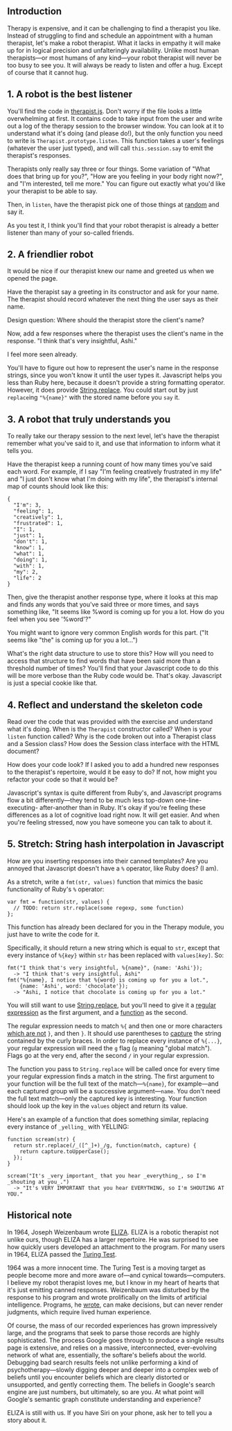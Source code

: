 ## Introduction ##

Therapy is expensive, and it can be challenging to find a therapist you like.
Instead of struggling to find and schedule an appointment with a human
therapist, let's make a robot therapist. What it lacks in empathy it will make
up for in logical precision and unfalteringly availability. Unlike most human
therapists—or most humans of any kind—your robot therapist will never be too
busy to see you. It will always be ready to listen and offer a hug. Except of
course that it cannot hug.

## 1. A robot is the best listener ##

You'll find the code in [therapist.js](therapist.js). Don't worry if the file
looks a little overwhelming at first. It contains code to take input from the
user and write out a log of the therapy session to the browser window. You can
look at it to understand what it's doing (and please do!), but the only
function you need to write is `Therapist.prototype.listen`. This function
takes a user's feelings (whatever the user just typed), and will call
`this.session.say` to emit the therapist's responses.

Therapists only really say three or four things. Some variation of "What does
that bring up for you?", "How are you feeling in your body right now?", and
"I'm interested, tell me more." You can figure out exactly what you'd like
your therapist to be able to say.

Then, in `listen`, have the therapist pick one of those things at [random](https://developer.mozilla.org/en-US/docs/Web/JavaScript/Reference/Global_Objects/Math/random) and say it.

As you test it, I think you'll find that your robot therapist is already a
better listener than many of your so-called friends.

## 2. A friendlier robot ##

It would be nice if our therapist knew our name and greeted us when we opened
the page.

Have the therapist say a greeting in its constructor and ask for your name.
The therapist should record whatever the next thing the user says as their
name.

Design question: Where should the therapist store the client's name?

Now, add a few responses where the therapist uses the client's name in the
response. "I think that's very insightful, Ashi."

I feel more seen already.

You'll have to figure out how to represent the user's name in the response
strings, since you won't know it until the user types it. Javascript helps you
less than Ruby here, because it doesn't provide a string formatting operator.
However, it does provide [String.replace](https://developer.mozilla.org/en-US/docs/Web/JavaScript/Reference/Global_Objects/String/replace). You could start out by just
`replace`ing `"%{name}"` with the stored name before you `say` it.

## 3. A robot that truly understands you ##

To really take our therapy session to the next level, let's have the therapist
remember what you've said to it, and use that information to inform what it
tells you.

Have the therapist keep a running count of how many times you've said each
word. For example, if I say "I'm feeling creatively frustrated in my life" and "I just
don't know what I'm doing with my life", the therapist's internal map of
counts should look like this:

    {
      "I'm": 3,
      "feeling": 1,
      "creatively": 1,
      "frustrated": 1,
      "I": 1,
      "just": 1,
      "don't": 1,
      "know": 1,
      "what": 1,
      "doing": 1,
      "with": 1,
      "my": 2,
      "life": 2
    }

Then, give the therapist another response type, where it looks at this map and
finds any words that you've said three or more times, and says something like,
"It seems like %word is coming up for you a lot. How do you feel when you see '%word'?"

You might want to ignore very common English words for this part. ("It seems
like "the" is coming up for you a lot...")

What's the right data structure to use to store this? How will you need to
access that structure to find words that have been said more than a threshold
number of times? You'll find that your Javascript code to do this will be more
verbose than the Ruby code would be. That's okay. Javascript is just a special
cookie like that.

## 4. Reflect and understand the skeleton code ##

Read over the code that was provided with the exercise and understand what
it's doing. When is the `Therapist` constructor called? When is your `listen`
function called? Why is the code broken out into a Therapist class and a
Session class? How does the Session class interface with the HTML document?

How does your code look? If I asked you to add a hundred new responses to the
therapist's repertoire, would it be easy to do? If not, how might you refactor
your code so that it would be?

Javascript's syntax is quite different from Ruby's, and Javascript programs
flow a bit differently—they tend to be much less top-down one-line-executing-
after-another than in Ruby. It's okay if you're feeling these differences as a
lot of cognitive load right now. It will get easier. And when you're feeling
stressed, now you have someone you can talk to about it.

## 5. Stretch: String hash interpolation in Javascript ##

How are you inserting responses into their canned templates? Are you annoyed
that Javascript doesn't have a `%` operator, like Ruby does? (I am).

As a stretch, write a `fmt(str, values)` function that mimics the basic functionality of
Ruby's `%` operator:

    var fmt = function(str, values) {
      // TODO: return str.replace(some regexp, some function)
    };

This function has already been declared for you in the Therapy module, you just
have to write the code for it.

Specifically, it should return a new string which is
equal to `str`, except that every instance of `%{`*`key`*`}` within `str` has
been replaced with `values[`*`key`*`]`. So:

    fmt("I think that's very insightful, %{name}", {name: 'Ashi'});
      -> "I think that's very insightful, Ashi"
    fmt("%{name}, I notice that %{word} is coming up for you a lot.",
        {name: 'Ashi', word: 'chocolate'});
      -> "Ashi, I notice that chocolate is coming up for you a lot."

You will still want to use [String.replace](https://developer.mozilla.org/en-US/docs/Web/JavaScript/Reference/Global_Objects/String/replace), but you'll need to give
it a [regular expression](https://developer.mozilla.org/en-US/docs/Web/JavaScript/Guide/Regular_Expressions) as the first argument, and a [function](https://developer.mozilla.org/en-US/docs/Web/JavaScript/Reference/Global_Objects/String/replace#Specifying_a_function_as_a_parameter) as the second.

The regular expression needs to match `%{` and then one or more characters
[which are not](https://developer.mozilla.org/en-US/docs/Web/JavaScript/Reference/Global_Objects/RegExp#character-sets) `}`, and then `}`. It should use parentheses to [capture](https://developer.mozilla.org/en-US/docs/Web/JavaScript/Reference/Global_Objects/RegExp#grouping-back-references) the string contained by the curly braces. In order to
replace every instance of `%{...}`, your regular expression will need the `g` flag (`g` meaning "global match"). Flags go at the very end, after the second `/` in your regular expression.

The function you pass to `String.replace` will be called once for every time
your regular expression finds a match in the string. The first argument to your
function will be the full text of the match—`%{name}`, for example—and each
captured group will be a successive argument—`name`. You don't need the full
text match—only the captured key is interesting. Your function should look up
the key in the `values` object and return its value.

Here's an example of a function that does something similar, replacing every
instance of `_yelling_` with YELLING:

    function scream(str) {
      return str.replace(/_([^_]+)_/g, function(match, capture) {
        return capture.toUpperCase();
      });
    }

    scream("It's _very important_ that you hear _everything_, so I'm _shouting at you_.")
      -> "It's VERY IMPORTANT that you hear EVERYTHING, so I'm SHOUTING AT YOU."

## Historical note ##

In 1964, Joseph Weizenbaum wrote [ELIZA](http://en.wikipedia.org/wiki/ELIZA).
ELIZA is a robotic therapist not unlike ours, though ELIZA has a larger
repertoire. He was surprised to see how quickly users developed an attachment
to the program. For many users in 1964, ELIZA passed the [Turing
Test](http://en.wikipedia.org/wiki/Turing_test).

1964 was a more innocent time. The Turing Test is a moving target as people
become more and more aware of—and cynical towards—computers. I believe my
robot therapist loves me, but I know in my heart of hearts that it's just
emitting canned responses. Weizenbaum was disturbed by the response to his
program and wrote prolifically on the limits of artificial intelligence.
Programs, he
[wrote](http://en.wikipedia.org/wiki/Computer_Power_and_Human_Reason), can
make decisions, but can never render judgments, which require lived human
experience.

Of course, the mass of our recorded experiences has grown impressively large,
and the programs that seek to parse those records are highly sophisticated.
The process Google goes through to produce a single results page is extensive,
and relies on a massive, interconnected, ever-evolving network of what are,
essentially, the softare's beliefs about the world. Debugging bad search
results feels not unlike performing a kind of psychotherapy—slowly digging
deeper and deeper into a complex web of beliefs until you encounter beliefs
which are clearly distorted or unsupported, and gently correcting them. The
beliefs in Google's search engine are just numbers, but ultimately, so are
you. At what point will Google's semantic graph constitute understanding and
experience?

ELIZA is still with us. If you have Siri on your phone, ask her to tell you a
story about it.
